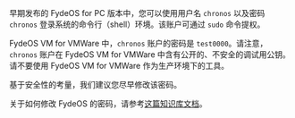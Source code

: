---
---
早期发布的 FydeOS for PC 版本中，您可以使用用户名 `chronos` 以及密码 `chronos` 登录系统的命令行（shell）环境。该账户可通过 `sudo` 命令提权。

FydeOS VM for VMWare 中，`chronos` 账户的密码是 `test0000`。请注意，`chronos` 账户在 FydeOS VM for VMWare 中含有公开的、不安全的调试用公钥。请不要使用 FydeOS VM for VMWare 作为生产环境下的工具。

基于安全性的考量，我们建议您尽早修改该密码。

关于如何修改 FydeOS 的密码，请参考[这篇知识库文档](/recipes/chronos-password/)。